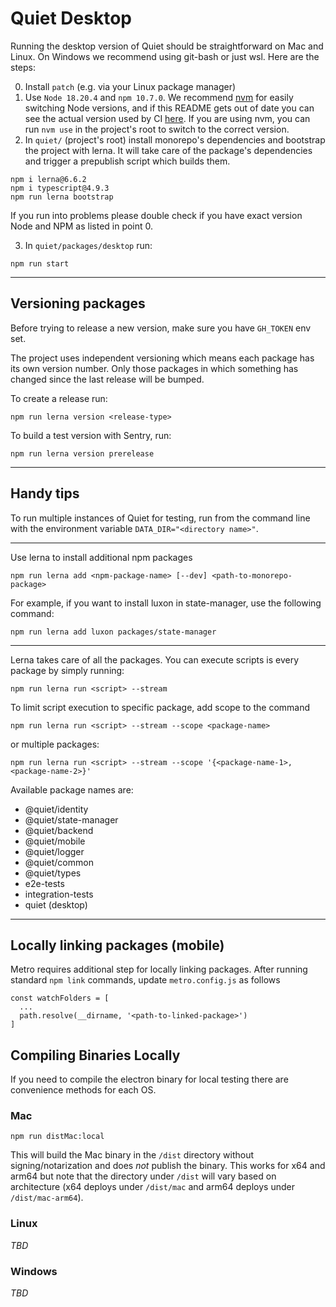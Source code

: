 # Quiet Desktop

Running the desktop version of Quiet should be straightforward on Mac and Linux. On Windows we recommend using git-bash or just wsl.
Here are the steps:

0. Install `patch` (e.g. via your Linux package manager)
1. Use `Node 18.20.4` and `npm 10.7.0`. We recommend [nvm](https://github.com/nvm-sh/nvm) for easily switching Node versions, and if this README gets out of date you can see the actual version used by CI [here](https://github.com/TryQuiet/quiet/blob/master/.github/actions/setup-env/action.yml). If you are using nvm, you can run `nvm use` in the project's root to switch to the correct version.
2. In `quiet/` (project's root) install monorepo's dependencies and bootstrap the project with lerna. It will take care of the package's dependencies and trigger a prepublish script which builds them.

```
npm i lerna@6.6.2
npm i typescript@4.9.3
npm run lerna bootstrap
```

If you run into problems please double check if you have exact version Node and NPM as listed in point 0.

3. In `quiet/packages/desktop` run:

```
npm run start
```
----

## Versioning packages

Before trying to release a new version, make sure you have `GH_TOKEN` env set.

The project uses independent versioning which means each package has its own version number. Only those packages in which something has changed since the last release will be bumped.

To create a release run:

```
npm run lerna version <release-type>
```

To build a test version with Sentry, run:

```
npm run lerna version prerelease
```

----

## Handy tips

To run multiple instances of Quiet for testing, run from the command line with the environment variable `DATA_DIR="<directory name>"`.

----

Use lerna to install additional npm packages

```
npm run lerna add <npm-package-name> [--dev] <path-to-monorepo-package>
```

For example, if you want to install luxon in state-manager, use the following command:

```
npm run lerna add luxon packages/state-manager
```

----

Lerna takes care of all the packages. You can execute scripts is every package by simply running:

```
npm run lerna run <script> --stream
```

To limit script execution to specific package, add scope to the command

```
npm run lerna run <script> --stream --scope <package-name>
```

or multiple packages:

```
npm run lerna run <script> --stream --scope '{<package-name-1>,<package-name-2>}'
```

Available package names are:
- @quiet/identity
- @quiet/state-manager
- @quiet/backend
- @quiet/mobile
- @quiet/logger
- @quiet/common
- @quiet/types
- e2e-tests
- integration-tests
- quiet (desktop)

----

## Locally linking packages (mobile)

Metro requires additional step for locally linking packages. After running standard `npm link` commands, update `metro.config.js` as follows

```
const watchFolders = [
  ...
  path.resolve(__dirname, '<path-to-linked-package>')
]
```

## Compiling Binaries Locally

If you need to compile the electron binary for local testing there are convenience methods for each OS.

### Mac

```
npm run distMac:local
```

This will build the Mac binary in the `/dist` directory without signing/notarization and does _not_ publish the binary.  This works for x64 and arm64 but note that the directory under `/dist` will vary based on architecture (x64 deploys under `/dist/mac` and arm64 deploys under `/dist/mac-arm64`).

### Linux

_TBD_

### Windows

_TBD_
